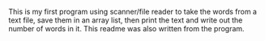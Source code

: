 This is my first program using scanner/file reader to take the words from a text file, save them in an array list, then print the text and write out the number of words in it.
This readme was also written from the program.